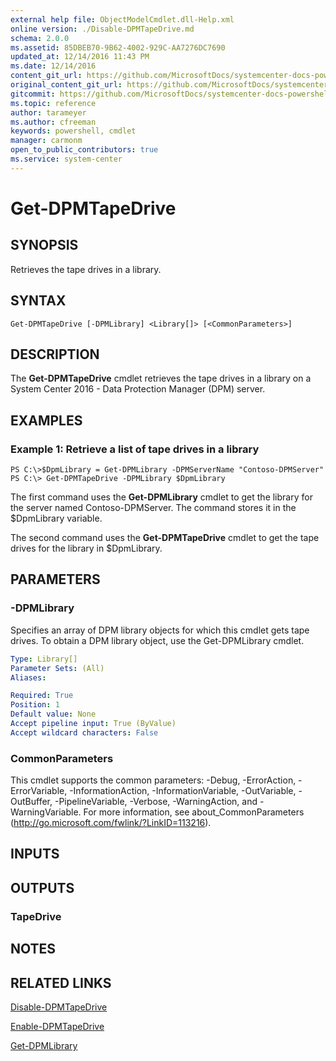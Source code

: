 ```yaml
---
external help file: ObjectModelCmdlet.dll-Help.xml
online version: ./Disable-DPMTapeDrive.md
schema: 2.0.0
ms.assetid: 85DBEB70-9B62-4002-929C-AA7276DC7690
updated_at: 12/14/2016 11:43 PM
ms.date: 12/14/2016
content_git_url: https://github.com/MicrosoftDocs/systemcenter-docs-powershell/blob/master/systemcenter-cmdlets/SystemCenter2016/DataProtectionManager/v1.0/Get-DPMTapeDrive.md
original_content_git_url: https://github.com/MicrosoftDocs/systemcenter-docs-powershell/blob/master/systemcenter-cmdlets/SystemCenter2016/DataProtectionManager/v1.0/Get-DPMTapeDrive.md
gitcommit: https://github.com/MicrosoftDocs/systemcenter-docs-powershell/blob/96cd9bd2780eb6b78c540fa00d3b8a4313e3ed40/systemcenter-cmdlets/SystemCenter2016/DataProtectionManager/v1.0/Get-DPMTapeDrive.md
ms.topic: reference
author: tarameyer
ms.author: cfreeman
keywords: powershell, cmdlet
manager: carmonm
open_to_public_contributors: true
ms.service: system-center
---
```


# Get-DPMTapeDrive

## SYNOPSIS
Retrieves the tape drives in a library.

## SYNTAX

```
Get-DPMTapeDrive [-DPMLibrary] <Library[]> [<CommonParameters>]
```

## DESCRIPTION
The **Get-DPMTapeDrive** cmdlet retrieves the tape drives in a library on a System Center 2016 - Data Protection Manager (DPM) server.

## EXAMPLES

### Example 1: Retrieve a list of tape drives in a library
```
PS C:\>$DpmLibrary = Get-DPMLibrary -DPMServerName "Contoso-DPMServer"
PS C:\> Get-DPMTapeDrive -DPMLibrary $DpmLibrary
```

The first command uses the **Get-DPMLibrary** cmdlet to get the library for the server named Contoso-DPMServer.
The command stores it in the $DpmLibrary variable.

The second command uses the **Get-DPMTapeDrive** cmdlet to get the tape drives for the library in $DpmLibrary.

## PARAMETERS

### -DPMLibrary
Specifies an array of DPM library objects for which this cmdlet gets tape drives.
To obtain a DPM library object, use the Get-DPMLibrary cmdlet.

```yaml
Type: Library[]
Parameter Sets: (All)
Aliases: 

Required: True
Position: 1
Default value: None
Accept pipeline input: True (ByValue)
Accept wildcard characters: False
```

### CommonParameters
This cmdlet supports the common parameters: -Debug, -ErrorAction, -ErrorVariable, -InformationAction, -InformationVariable, -OutVariable, -OutBuffer, -PipelineVariable, -Verbose, -WarningAction, and -WarningVariable. For more information, see about_CommonParameters (http://go.microsoft.com/fwlink/?LinkID=113216).

## INPUTS

## OUTPUTS

### TapeDrive

## NOTES

## RELATED LINKS

[Disable-DPMTapeDrive](xref:SystemCenter2016/DataProtectionManager/v1.0/Disable-DPMTapeDrive.md)

[Enable-DPMTapeDrive](xref:SystemCenter2016/DataProtectionManager/v1.0/Enable-DPMTapeDrive.md)

[Get-DPMLibrary](xref:SystemCenter2016/DataProtectionManager/v1.0/Get-DPMLibrary.md)

